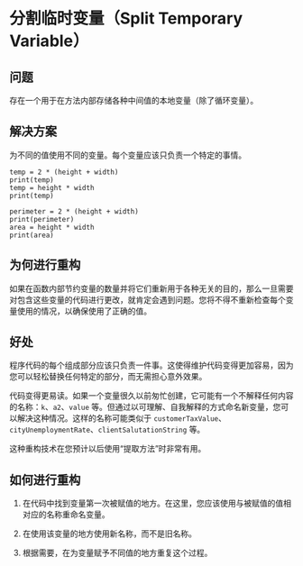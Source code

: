 # 分割临时变量（Split Temporary Variable）

## 问题
存在一个用于在方法内部存储各种中间值的本地变量（除了循环变量）。

## 解决方案
为不同的值使用不同的变量。每个变量应该只负责一个特定的事情。


```
temp = 2 * (height + width)
print(temp)
temp = height * width
print(temp)
```

```
perimeter = 2 * (height + width)
print(perimeter)
area = height * width
print(area)
```

## 为何进行重构

如果在函数内部节约变量的数量并将它们重新用于各种无关的目的，那么一旦需要对包含这些变量的代码进行更改，就肯定会遇到问题。您将不得不重新检查每个变量使用的情况，以确保使用了正确的值。

## 好处

程序代码的每个组成部分应该只负责一件事。这使得维护代码变得更加容易，因为您可以轻松替换任何特定的部分，而无需担心意外效果。

代码变得更易读。如果一个变量很久以前匆忙创建，它可能有一个不解释任何内容的名称：`k`、`a2`、`value` 等。但通过以可理解、自我解释的方式命名新变量，您可以解决这种情况。这样的名称可能类似于 `customerTaxValue`、`cityUnemploymentRate`、`clientSalutationString` 等。

这种重构技术在您预计以后使用“提取方法”时非常有用。

## 如何进行重构

1. 在代码中找到变量第一次被赋值的地方。在这里，您应该使用与被赋值的值相对应的名称重命名变量。

2. 在使用该变量的地方使用新名称，而不是旧名称。

3. 根据需要，在为变量赋予不同值的地方重复这个过程。
